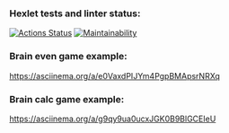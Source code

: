 ### Hexlet tests and linter status:
[![Actions Status](https://github.com/chickentony/frontend-project-44/workflows/hexlet-check/badge.svg)](https://github.com/chickentony/frontend-project-44/actions)
[![Maintainability](https://api.codeclimate.com/v1/badges/79c05eb97e9ce85ff176/maintainability)](https://codeclimate.com/github/chickentony/frontend-project-44/maintainability)

### Brain even game example:
https://asciinema.org/a/e0VaxdPIJYm4PgpBMApsrNRXq


### Brain calc game example:
https://asciinema.org/a/g9qy9ua0ucxJGK0B9BlGCEIeU
